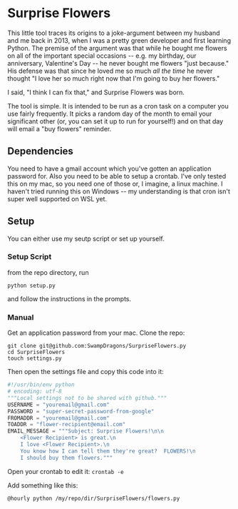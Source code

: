 # Surprise Flowers
This little tool traces its origins to a joke-argument between my husband and
me back in 2013, when I was a pretty green developer and first learning Python.
The premise of the argument was that while he bought me flowers on all of the
important special occasions -- e.g. my birthday, our anniversary, Valentine's
Day -- he never bought me flowers "just because." His defense was that since he
loved me so much _all the time_ he never thought "I love her so much right now
that I'm going to buy her flowers."

I said, "I think I can fix that," and Surprise Flowers was born.

The tool is simple.  It is intended to be run as a cron task on a computer you
use fairly frequently.  It picks a random day of the month to email your
significant other (or, you can set it up to run for yourself!) and on that
day will email a "buy flowers" reminder.

## Dependencies
You need to have a gmail account which you've gotten an application password
for.  Also you need to be able to setup a crontab.  I've only tested this on my
mac, so you need one of those or, I imagine, a linux machine.  I haven't
tried running this on Windows -- my understanding is that cron isn't super well
supported on WSL yet.

## Setup
You can either use my seutp script or set up yourself.

### Setup Script
from the repo directory, run
```
python setup.py
```
and follow the instructions in the prompts.

### Manual
Get an application password from your mac.
Clone the repo:
```
git clone git@github.com:SwampDragons/SurpriseFlowers.py
cd SurpriseFlowers
touch settings.py
```

Then open the settings file and copy this code into it:
```python
#!/usr/bin/env python
# encoding: utf-8
"""Local settings not to be shared with github."""
USERNAME = "youremail@gmail.com"
PASSWORD = "super-secret-password-from-google"
FROMADDR = "youremail@gmail.com"
TOADDR = "flower-recipient@email.com"
EMAIL_MESSAGE = """Subject: Surprise Flowers!\n\n
    <Flower Recipient> is great.\n
    I love <Flower Recipient>.\n
    You know how I can tell them they're great?  FLOWERS!\n
    I should buy them flowers."""
```
Open your crontab to edit it:
`crontab -e`

Add something like this:
```
@hourly python /my/repo/dir/SurpriseFlowers/flowers.py
```